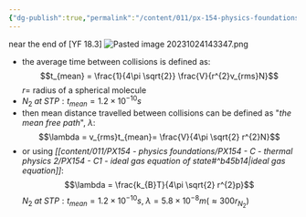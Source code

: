 ```yaml
---
{"dg-publish":true,"permalink":"/content/011/px-154-physics-foundations/px-154-c-thermal-physics-2/px-154-c8-collisions-between-molecules/","created":"2024-11-25T10:50:32.000+00:00","updated":"2024-11-26T19:50:20.727+00:00"}
---
```


near the end of [YF 18.3]
![Pasted image 20231024143347.png](/img/user/pics/Pasted%20image%2020231024143347.png) 
- the average time between collisions is defined as: 
$$t_{mean} = \frac{1}{4\pi \sqrt{2}} \frac{V}{r^{2}v_{rms}N}$$
		$r=$ radius of a spherical molecule
- $N_{2} \; at \; STP : t_{mean} = 1.2 \times 10^{-10}s$
- then mean distance travelled between collisions can be defined as "*the mean free path*", $\lambda$: 
$$\lambda = v_{rms}t_{mean}= \frac{V}{4\pi \sqrt{2} r^{2}N}$$
- or using *[[content/011/PX154 - physics foundations/PX154 - C - thermal physics 2/PX154 - C1 - ideal gas equation of state#^b45b14\|ideal gas equation]]*: 
$$\lambda = \frac{k_{B}T}{4\pi \sqrt{2} r^{2}p}$$
	$N_{2} \; at \; STP: t_{mean}=1.2\times 10^{-10}s,\; \lambda = 5.8 \times 10^{-8}m (\approx 300r_{N_2})$ 
